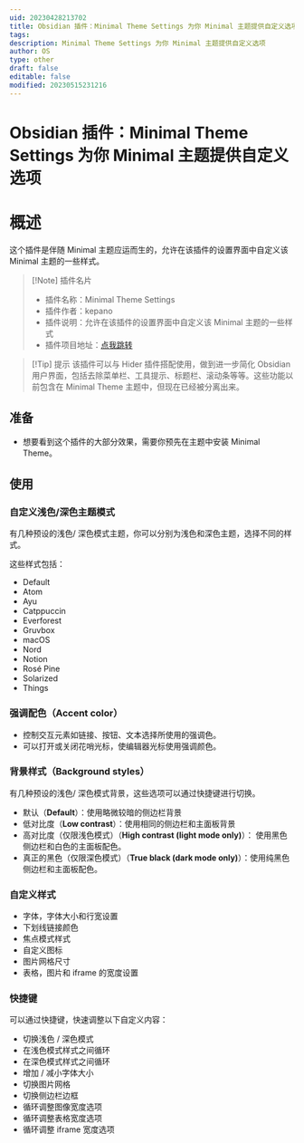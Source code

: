 ```yaml
---
uid: 20230428213702
title: Obsidian 插件：Minimal Theme Settings 为你 Minimal 主题提供自定义选项
tags: 
description: Minimal Theme Settings 为你 Minimal 主题提供自定义选项
author: OS
type: other
draft: false
editable: false
modified: 20230515231216
---
```


# Obsidian 插件：Minimal Theme Settings 为你 Minimal 主题提供自定义选项

# 概述

这个插件是伴随 Minimal 主题应运而生的，允许在该插件的设置界面中自定义该 Minimal 主题的一些样式。

> [!Note] 插件名片
> - 插件名称：Minimal Theme Settings
> - 插件作者：kepano
> - 插件说明：允许在该插件的设置界面中自定义该 Minimal 主题的一些样式
> - 插件项目地址：[点我跳转](https://github.com/kepano/obsidian-minimal-settings)

>[!Tip] 提示
>该插件可以与 Hider 插件搭配使用，做到进一步简化 Obsidian 用户界面，包括去除菜单栏、工具提示、标题栏、滚动条等等。这些功能以前包含在 Minimal Theme 主题中，但现在已经被分离出来。

## 准备

- 想要看到这个插件的大部分效果，需要你预先在主题中安装 Minimal Theme。

## 使用

### 自定义浅色/深色主题模式

有几种预设的浅色/ 深色模式主题，你可以分别为浅色和深色主题，选择不同的样式。

这些样式包括：

- Default
- Atom
- Ayu
- Catppuccin
- Everforest
- Gruvbox
- macOS
- Nord
- Notion
- Rosé Pine
- Solarized
- Things

### 强调配色（Accent color）

- 控制交互元素如链接、按钮、文本选择所使用的强调色。
- 可以打开或关闭花哨光标，使编辑器光标使用强调颜色。

### 背景样式（Background styles）

有几种预设的浅色/ 深色模式背景，这些选项可以通过快捷键进行切换。

- 默认（**Default**）：使用略微较暗的侧边栏背景
- 低对比度（**Low contrast**）：使用相同的侧边栏和主面板背景
- 高对比度（仅限浅色模式）（**High contrast (light mode only)**）：
使用黑色侧边栏和白色的主面板配色。
- 真正的黑色（仅限深色模式）（**True black (dark mode only)**）：使用纯黑色侧边栏和主面板配色。

### 自定义样式

- 字体，字体大小和行宽设置
- 下划线链接颜色
- 焦点模式样式
- 自定义图标
- 图片网格尺寸
- 表格，图片和 iframe 的宽度设置

### 快捷键

可以通过快捷键，快速调整以下自定义内容：

- 切换浅色 / 深色模式
- 在浅色模式样式之间循环
- 在深色模式样式之间循环
- 增加 / 减小字体大小
- 切换图片网格
- 切换侧边栏边框
- 循环调整图像宽度选项
- 循环调整表格宽度选项
- 循环调整 iframe 宽度选项